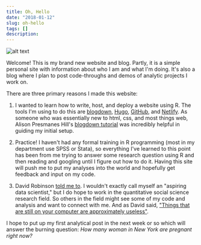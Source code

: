 ```yaml
---
title: Oh, Hello
date: "2018-01-12"
slug: oh-hello
tags: []
description:
---
```


![alt text](/img/ohhello.gif "Oh, Hello")

Welcome! This is my brand new website and blog. Partly, it is a simple personal site with information about who I am and what I'm doing. It's also a blog where I plan to post code-throughs and demos of analytic projects I work on.

There are three primary reasons I made this website:

1. I wanted to learn how to write, host, and deploy a website using R. The tools I'm using to do this are [blogdown](https://bookdown.org/yihui/blogdown/), [Hugo](https://gohugo.io/), [GitHub](https://github.com/mfherman/mattherman), and [Netlify](https://www.netlify.com/). As someone who was essentially new to html, css, and most things web, Alison Presmanes Hill's [blogdown tutorial](https://alison.rbind.io/post/up-and-running-with-blogdown/) was incredibly helpful in guiding my initial setup.

2. Practice! I haven't had any formal training in R programming (most in my department use SPSS or Stata), so everything I've learned to this point has been from me trying to answer some research question using R and then reading and googling until I figure out how to do it. Having this site will push me to put my analyses into the world and hopefully get feedback and input on my code.

3. David Robinson [told me to](http://varianceexplained.org/r/start-blog/). I wouldn't exactly call myself an "aspiring data scientist," but I do hope to work in the quantitative social science research field. So others in the field might see some of my code and analysis and want to connect with me. And as David said, ["Things that are still on your computer are approximately useless"](https://twitter.com/AmeliaMN/status/926509282874585089).

I hope to put up my first analytical post in the next week or so which will answer the burning question: *How many woman in New York are pregnant right now?*